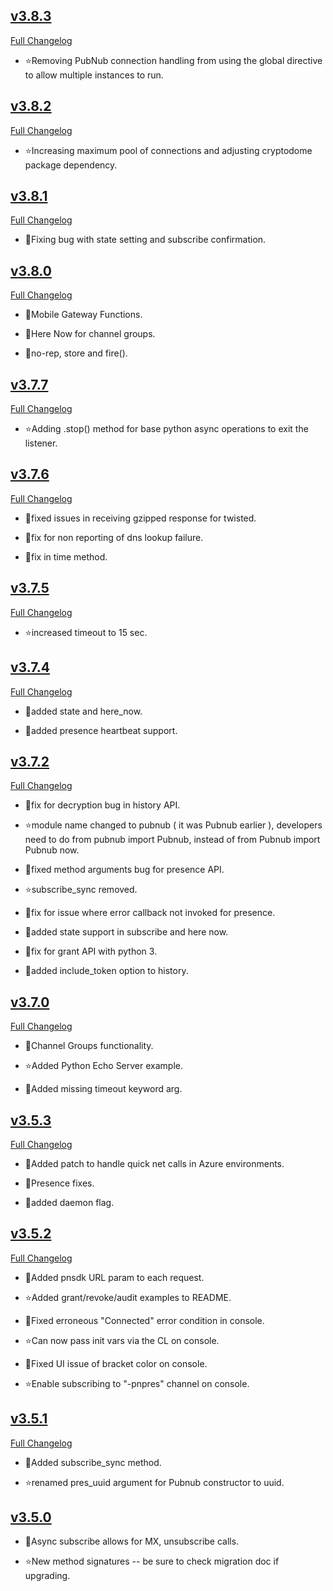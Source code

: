 
## [v3.8.3](https://github.com/pubnub/python/tree/v3.8.3)


  [Full Changelog](https://github.com/pubnub/python/compare/v3.8.2...v3.8.3)


- ⭐Removing PubNub connection handling from using the global directive to allow multiple instances to run.



## [v3.8.2](https://github.com/pubnub/python/tree/v3.8.2)


  [Full Changelog](https://github.com/pubnub/python/compare/v3.8.1...v3.8.2)


- ⭐Increasing maximum pool of connections and adjusting cryptodome package dependency.



## [v3.8.1](https://github.com/pubnub/python/tree/v3.8.1)


  [Full Changelog](https://github.com/pubnub/python/compare/v3.8.0...v3.8.1)



- 🐛Fixing bug with state setting and subscribe confirmation.


## [v3.8.0](https://github.com/pubnub/python/tree/v3.8.0)


  [Full Changelog](https://github.com/pubnub/python/compare/v3.7.7...v3.8.0)

- 🌟Mobile Gateway Functions.



- 🌟Here Now for channel groups.



- 🌟no-rep, store and fire().




## [v3.7.7](https://github.com/pubnub/python/tree/v3.7.7)


  [Full Changelog](https://github.com/pubnub/python/compare/v3.7.6...v3.7.7)


- ⭐Adding .stop() method for base python async operations to exit the listener.



## [v3.7.6](https://github.com/pubnub/python/tree/v3.7.6)


  [Full Changelog](https://github.com/pubnub/python/compare/v3.7.5...v3.7.6)



- 🐛fixed issues in receiving gzipped response for twisted.



- 🐛fix for non reporting of dns lookup failure.



- 🐛fix in time method.


## [v3.7.5](https://github.com/pubnub/python/tree/v3.7.5)


  [Full Changelog](https://github.com/pubnub/python/compare/v3.7.4...v3.7.5)


- ⭐increased timeout to 15 sec.



## [v3.7.4](https://github.com/pubnub/python/tree/v3.7.4)


  [Full Changelog](https://github.com/pubnub/python/compare/v3.7.2...v3.7.4)



- 🐛added state and here_now.

- 🌟added presence heartbeat support.




## [v3.7.2](https://github.com/pubnub/python/tree/v3.7.2)


  [Full Changelog](https://github.com/pubnub/python/compare/v3.7.0...v3.7.2)



- 🐛fix for decryption bug in history API.


- ⭐module name changed to pubnub ( it was Pubnub earlier ), developers need to do from pubnub import Pubnub, instead of from Pubnub import Pubnub now.




- 🐛fixed method arguments bug for presence API.


- ⭐subscribe_sync removed.




- 🐛fix for issue where error callback not invoked for presence.

- 🌟added state support in subscribe and here now.





- 🐛fix for grant API with python 3.

- 🌟added include_token option to history.




## [v3.7.0](https://github.com/pubnub/python/tree/v3.7.0)


  [Full Changelog](https://github.com/pubnub/python/compare/v3.5.3...v3.7.0)

- 🌟Channel Groups functionality.




- ⭐Added Python Echo Server example.




- 🐛Added missing timeout keyword arg.


## [v3.5.3](https://github.com/pubnub/python/tree/v3.5.3)


  [Full Changelog](https://github.com/pubnub/python/compare/v3.5.2...v3.5.3)



- 🐛Added patch to handle quick net calls in Azure environments.



- 🐛Presence fixes.



- 🐛added daemon flag.


## [v3.5.2](https://github.com/pubnub/python/tree/v3.5.2)


  [Full Changelog](https://github.com/pubnub/python/compare/v3.5.1...v3.5.2)

- 🌟Added pnsdk URL param to each request.




- ⭐Added grant/revoke/audit examples to README.




- 🐛Fixed erroneous "Connected" error condition in console.


- ⭐Can now pass init vars via the CL on console.




- 🐛Fixed UI issue of bracket color on console.


- ⭐Enable subscribing to "-pnpres" channel on console.



## [v3.5.1](https://github.com/pubnub/python/tree/v3.5.1)


  [Full Changelog](https://github.com/pubnub/python/compare/v3.5.0...v3.5.1)

- 🌟Added subscribe_sync method.




- ⭐renamed pres_uuid argument for Pubnub constructor to uuid.



## [v3.5.0](https://github.com/pubnub/python/tree/v3.5.0)



- 🌟Async subscribe allows for MX, unsubscribe calls.




- ⭐New method signatures -- be sure to check migration doc if upgrading.


